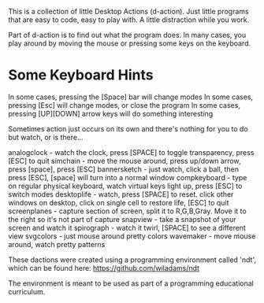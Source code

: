 This is a collection of little Desktop Actions (d-action).  Just little programs that are easy to
code, easy to play with.  A little distraction while you work.

Part of d-action is to find out what the program does.  In many cases, you play around by moving
the mouse or pressing some keys on the keyboard.

Some Keyboard Hints
===================
In some cases, pressing the [Space] bar will change modes
In some cases, pressing [Esc] will change modes, or close the program
In some cases, pressing [UP][DOWN] arrow keys will do something interesting

Sometimes action just occurs on its own and there's nothing for you to do
but watch, or is there...


analogclock - watch the clock, press [SPACE] to toggle transparency, press [ESC] to quit
simchain - move the mouse around, press up/down arrow, press [space], press [ESC]
bannersketch - just watch, click a ball, then press [ESC], [space] will turn into a normal window
compkeyboard - type on regular physical keyboard, watch virtual keys light up, press [ESC] to switch modes
desktoplife - watch, press [SPACE] to reset. click other windows on desktop, click on single cell to restore life, [ESC] to quit
screenplanes - capture section of screen, split it to R,G,B,Gray.  Move it to the right so it's not part of capture
snapview - take a snapshot of your screen and watch it
spirograph - watch it twirl, [SPACE] to see a different view
svgcolors - just mouse around pretty colors
wavemaker - move mouse around, watch pretty patterns

These dactions were created using a programming environment called 'ndt', which can be found here:
https://github.com/wiladams/ndt

The environment is meant to be used as part of a programming educational curriculum.
